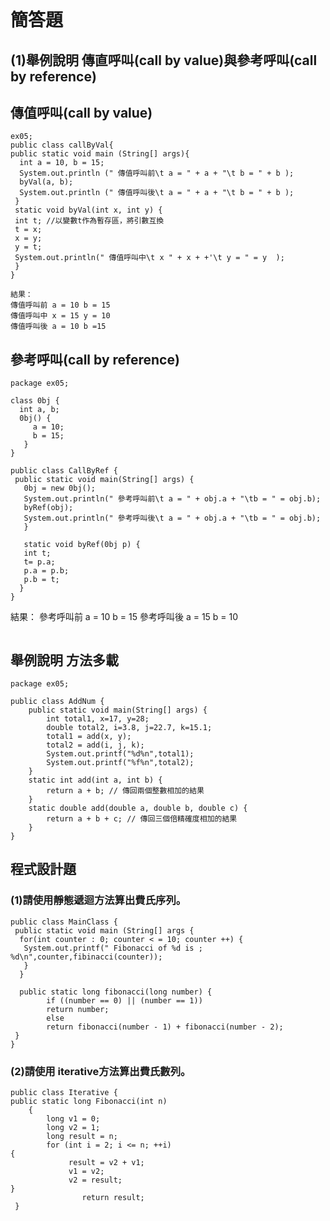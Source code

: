 ```
```
# 簡答題
## (1)舉例說明 傳直呼叫(call by value)與參考呼叫(call by reference)


## 傳值呼叫(call by value)
```
ex05;
public class callByVal{
public static void main (String[] args){
  int a = 10, b = 15;
  System.out.println (" 傳值呼叫前\t a = " + a + "\t b = " + b );
  byVal(a, b);
  System.out.println (" 傳值呼叫後\t a = " + a + "\t b = " + b );
 }
 static void byVal(int x, int y) {
 int t; //以變數t作為暫存區，將引數互換
 t = x;
 x = y;
 y = t;
 System.out.println(" 傳值呼叫中\t x " + x + +'\t y = " = y  );
 }
}

```
```
結果：
傳值呼叫前 a = 10 b = 15
傳值呼叫中 x = 15 y = 10
傳值呼叫後 a = 10 b =15
``` 

## 參考呼叫(call by reference)
```
package ex05;

class 0bj {
  int a, b;
  0bj() {
     a = 10;
     b = 15;
   } 
} 

public class CallByRef {
 public static void main(String[] args) {
   0bj = new 0bj();
   System.out.println(" 參考呼叫前\t a = " + obj.a + "\tb = " = obj.b);
   byRef(obj);
   System.out.println(" 參考呼叫後\t a = " + obj.a + "\tb = " = obj.b);
   }
   
   static void byRef(0bj p) {
   int t;
   t= p.a;
   p.a = p.b;
   p.b = t;
  }
}  

```
結果：
參考呼叫前 a = 10 b = 15
參考呼叫後 a = 15 b = 10

```
```
## 舉例說明 方法多載 

```
package ex05;

public class AddNum {
	public static void main(String[] args) {
		int total1, x=17, y=28;
		double total2, i=3.8, j=22.7, k=15.1;
		total1 = add(x, y);
		total2 = add(i, j, k);
		System.out.printf("%d%n",total1);
		System.out.printf("%f%n",total2);
	}
	static int add(int a, int b) {
		return a + b; // 傳回兩個整數相加的結果
	}
	static double add(double a, double b, double c) {
		return a + b + c; // 傳回三個倍精確度相加的結果
	}
}
```
## 程式設計題 
### (1)請使用靜態遞迴方法算出費氏序列。
``` 
public class MainClass {
 public static void main (String[] args {
  for(int counter : 0; counter < = 10; counter ++) {
   System.out.printf(" Fibonacci of %d is ; %d\n",counter,fibinacci(counter));
   }
  }
  
  public static long fibonacci(long number) {
        if ((number == 0) || (number == 1))
        return number;
        else
        return fibonacci(number - 1) + fibonacci(number - 2);
 }
}
```                                             
### (2)請使用 iterative方法算出費氏數列。
``` 
public class Iterative {
public static long Fibonacci(int n)
    {
        long v1 = 0;
        long v2 = 1;
        long result = n;
        for (int i = 2; i <= n; ++i)
{
             result = v2 + v1;
             v1 = v2;
             v2 = result;
}
                return result;
 }


``` 
